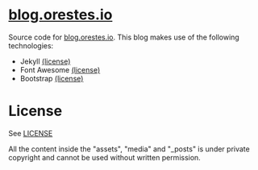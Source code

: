 [blog.orestes.io](http://blog.orestes.io)
===============

Source code for [blog.orestes.io](ttp://blog.orestes.io). This blog makes use of the following technologies:

* Jekyll [(license)](https://raw.github.com/mojombo/jekyll/master/LICENSE)
* Font Awesome [(license)](http://fortawesome.github.io/Font-Awesome/license/)
* Bootstrap [(license)](https://raw.github.com/twitter/bootstrap/blob/master/LICENSE)

# License
See [LICENSE](https://github.com/orestes/blog.orestes.io/blob/master/LICENSE)

All the content inside the "assets", "media" and "_posts" is under private copyright and cannot be
used without written permission.
